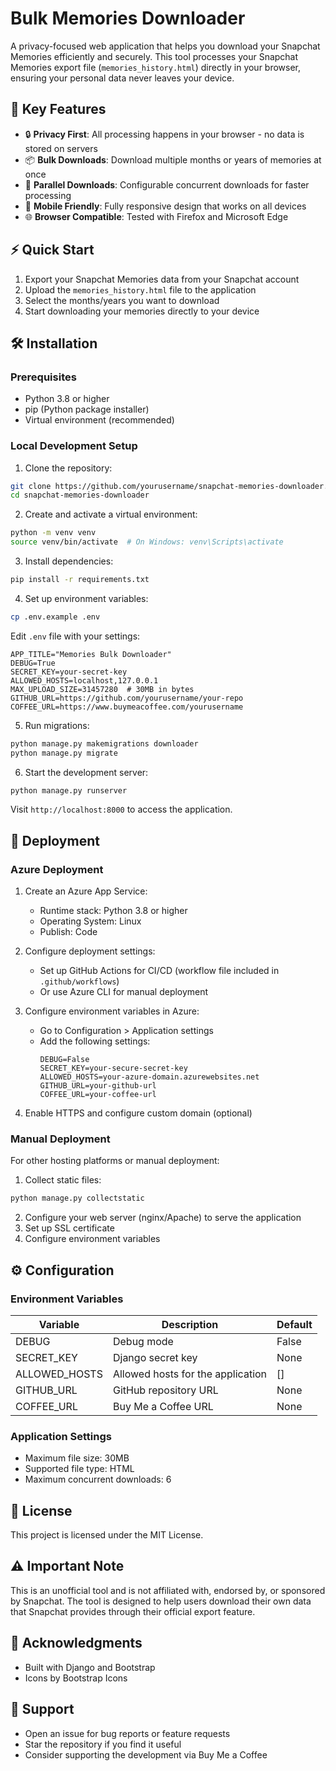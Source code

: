 # Bulk Memories Downloader

A privacy-focused web application that helps you download your Snapchat Memories efficiently and securely. This tool processes your Snapchat Memories export file (`memories_history.html`) directly in your browser, ensuring your personal data never leaves your device.

## 🔑 Key Features

- 🔒 **Privacy First**: All processing happens in your browser - no data is stored on servers
- 📦 **Bulk Downloads**: Download multiple months or years of memories at once
- 🚀 **Parallel Downloads**: Configurable concurrent downloads for faster processing
- 📱 **Mobile Friendly**: Fully responsive design that works on all devices
- 🌐 **Browser Compatible**: Tested with Firefox and Microsoft Edge

## ⚡ Quick Start

1. Export your Snapchat Memories data from your Snapchat account
2. Upload the `memories_history.html` file to the application
3. Select the months/years you want to download
4. Start downloading your memories directly to your device

## 🛠️ Installation

### Prerequisites

- Python 3.8 or higher
- pip (Python package installer)
- Virtual environment (recommended)

### Local Development Setup

1. Clone the repository:
```bash
git clone https://github.com/yourusername/snapchat-memories-downloader.git
cd snapchat-memories-downloader
```

2. Create and activate a virtual environment:
```bash
python -m venv venv
source venv/bin/activate  # On Windows: venv\Scripts\activate
```

3. Install dependencies:
```bash
pip install -r requirements.txt
```

4. Set up environment variables:
```bash
cp .env.example .env
```
Edit `.env` file with your settings:
```env
APP_TITLE="Memories Bulk Downloader"
DEBUG=True
SECRET_KEY=your-secret-key
ALLOWED_HOSTS=localhost,127.0.0.1
MAX_UPLOAD_SIZE=31457280  # 30MB in bytes
GITHUB_URL=https://github.com/yourusername/your-repo
COFFEE_URL=https://www.buymeacoffee.com/yourusername
```

5. Run migrations:
```bash
python manage.py makemigrations downloader
python manage.py migrate
```

6. Start the development server:
```bash
python manage.py runserver
```

Visit `http://localhost:8000` to access the application.

## 🚀 Deployment

### Azure Deployment

1. Create an Azure App Service:
   - Runtime stack: Python 3.8 or higher
   - Operating System: Linux
   - Publish: Code

2. Configure deployment settings:
   - Set up GitHub Actions for CI/CD (workflow file included in `.github/workflows`)
   - Or use Azure CLI for manual deployment

3. Configure environment variables in Azure:
   - Go to Configuration > Application settings
   - Add the following settings:
     ```
     DEBUG=False
     SECRET_KEY=your-secure-secret-key
     ALLOWED_HOSTS=your-azure-domain.azurewebsites.net
     GITHUB_URL=your-github-url
     COFFEE_URL=your-coffee-url
     ```

4. Enable HTTPS and configure custom domain (optional)

### Manual Deployment

For other hosting platforms or manual deployment:

1. Collect static files:
```bash
python manage.py collectstatic
```

2. Configure your web server (nginx/Apache) to serve the application
3. Set up SSL certificate
4. Configure environment variables

## ⚙️ Configuration

### Environment Variables

| Variable | Description | Default |
|----------|-------------|---------|
| DEBUG | Debug mode | False |
| SECRET_KEY | Django secret key | None |
| ALLOWED_HOSTS | Allowed hosts for the application | [] |
| GITHUB_URL | GitHub repository URL | None |
| COFFEE_URL | Buy Me a Coffee URL | None |

### Application Settings

- Maximum file size: 30MB
- Supported file type: HTML
- Maximum concurrent downloads: 6

## 📝 License

This project is licensed under the MIT License.

## ⚠️ Important Note

This is an unofficial tool and is not affiliated with, endorsed by, or sponsored by Snapchat. The tool is designed to help users download their own data that Snapchat provides through their official export feature.

## 🙏 Acknowledgments

- Built with Django and Bootstrap
- Icons by Bootstrap Icons

## 📧 Support

- Open an issue for bug reports or feature requests
- Star the repository if you find it useful
- Consider supporting the development via Buy Me a Coffee